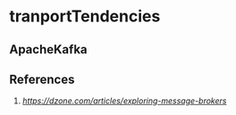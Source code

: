 # tranportTendencies

## ApacheKafka


## References
1. _https://dzone.com/articles/exploring-message-brokers_
